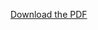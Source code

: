 [Download the PDF](https://raw.githubusercontent.com/noenotter/My_codes/main/Econometrics_Research_Project_R_Studio.pdf)
